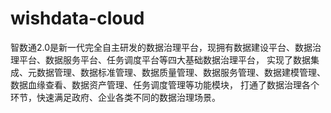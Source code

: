 # wishdata-cloud
智数通2.0是新一代完全自主研发的数据治理平台，现拥有数据建设平台、数据治理平台、数据服务平台、任务调度平台等四大基础数据治理平台， 实现了数据集成、元数据管理、数据标准管理、数据质量管理、数据服务管理、数据建模管理、数据血缘查看、数据资产管理、任务调度管理等功能模块， 打通了数据治理各个环节，快速满足政府、企业各类不同的数据治理场景。
